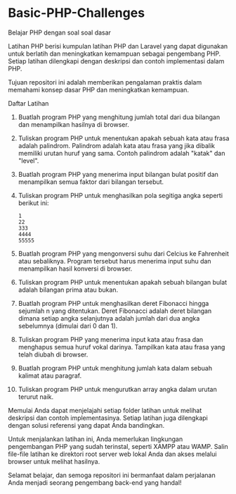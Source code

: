 # Basic-PHP-Challenges
Belajar PHP dengan soal soal dasar

Latihan PHP 
berisi kumpulan latihan PHP dan Laravel yang dapat digunakan untuk berlatih dan meningkatkan kemampuan sebagai pengembang PHP. Setiap latihan dilengkapi dengan deskripsi dan contoh implementasi dalam PHP.

Tujuan repositori ini adalah memberikan pengalaman praktis dalam memahami konsep dasar PHP dan meningkatkan kemampuan.

Daftar Latihan
1. Buatlah program PHP yang menghitung jumlah total dari dua bilangan dan menampilkan hasilnya di browser.

2. Tuliskan program PHP untuk menentukan apakah sebuah kata atau frasa adalah palindrom. Palindrom adalah kata atau frasa yang jika dibalik memiliki urutan huruf yang sama. Contoh palindrom adalah "katak" dan "level".

3. Buatlah program PHP yang menerima input bilangan bulat positif dan menampilkan semua faktor dari bilangan tersebut.

4. Tuliskan program PHP untuk menghasilkan pola segitiga angka seperti berikut ini:
   
   ```
   1
   22
   333
   4444
   55555
   ```

5. Buatlah program PHP yang mengonversi suhu dari Celcius ke Fahrenheit atau sebaliknya. Program tersebut harus menerima input suhu dan menampilkan hasil konversi di browser.

6. Tuliskan program PHP untuk menentukan apakah sebuah bilangan bulat adalah bilangan prima atau bukan.

7. Buatlah program PHP untuk menghasilkan deret Fibonacci hingga sejumlah n yang ditentukan. Deret Fibonacci adalah deret bilangan dimana setiap angka selanjutnya adalah jumlah dari dua angka sebelumnya (dimulai dari 0 dan 1).

8. Tuliskan program PHP yang menerima input kata atau frasa dan menghapus semua huruf vokal darinya. Tampilkan kata atau frasa yang telah diubah di browser.

9. Buatlah program PHP untuk menghitung jumlah kata dalam sebuah kalimat atau paragraf.

10. Tuliskan program PHP untuk mengurutkan array angka dalam urutan terurut naik.

Memulai
Anda dapat menjelajahi setiap folder latihan untuk melihat deskripsi dan contoh implementasinya. Setiap latihan juga dilengkapi dengan solusi referensi yang dapat Anda bandingkan.

Untuk menjalankan latihan ini, Anda memerlukan lingkungan pengembangan PHP yang sudah terinstal, seperti XAMPP atau WAMP. Salin file-file latihan ke direktori root server web lokal Anda dan akses melalui browser untuk melihat hasilnya.

Selamat belajar, dan semoga repositori ini bermanfaat dalam perjalanan Anda menjadi seorang pengembang back-end yang handal!
